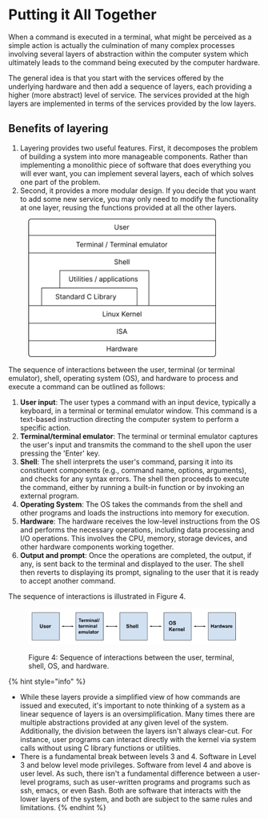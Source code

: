 # Putting it All Together

When a command is executed in a terminal, what might be perceived as a simple action is actually the culmination of many complex processes involving several layers of abstraction within the computer system which ultimately leads to the command being executed by the computer hardware.

The general idea is that you start with the services offered by the underlying hardware and then add a sequence of layers, each providing a higher (more abstract) level of service. The services provided at the high layers are implemented in terms of the services provided by the low layers.

## Benefits of layering

1. Layering provides two useful features. First, it decomposes the problem of building a system into more manageable components. Rather than implementing a monolithic piece of software that does everything you will ever want, you can implement several layers, each of which solves one part of the problem.
2. Second, it provides a more modular design. If you decide that you want to add some new service, you may only need to modify the functionality at one layer, reusing the functions provided at all the other layers.



<figure><img src="../.gitbook/assets/image (1).png" alt="" width="375"><figcaption></figcaption></figure>



The sequence of interactions between the user, terminal (or terminal emulator), shell, operating system (OS), and hardware to process and execute a command can be outlined as follows:

1. **User input**: The user types a command with an input device, typically a keyboard, in a terminal or terminal emulator window. This command is a text-based instruction directing the computer system to perform a specific action.
2. **Terminal/terminal emulator**: The terminal or terminal emulator captures the user's input and transmits the command to the shell upon the user pressing the 'Enter' key.
3. **Shell**: The shell interprets the user's command, parsing it into its constituent components (e.g., command name, options, arguments), and checks for any syntax errors. The shell then proceeds to execute the command, either by running a built-in function or by invoking an external program.
4. **Operating System**: The OS takes the commands from the shell and other programs and loads the instructions into memory for execution.
5. **Hardware**: The hardware receives the low-level instructions from the OS and performs the necessary operations, including data processing and I/O operations. This involves the CPU, memory, storage devices, and other hardware components working together.
6. **Output and prompt**: Once the operations are completed, the output, if any, is sent back to the terminal and displayed to the user. The shell then reverts to displaying its prompt, signaling to the user that it is ready to accept another command.

The sequence of interactions is illustrated in Figure 4.

<figure><img src="../.gitbook/assets/Screenshot 2023-04-26 at 3.21.28 PM.png" alt=""><figcaption><p>Figure 4: Sequence of interactions between the user, terminal, shell, OS, and hardware.</p></figcaption></figure>

{% hint style="info" %}
* While these layers provide a simplified view of how commands are issued and executed, it's important to note thinking of a system as a linear sequence of layers is an oversimplification. Many times there are multiple abstractions provided at any given level of the system. Additionally, the division between the layers isn't always clear-cut. For instance, user programs can interact directly with the kernel via system calls without using C library functions or utilities.
* There is a fundamental break between levels 3 and 4. Software in Level 3 and below level mode privileges. Software from level 4 and above is user level. As such, there isn't a fundamental difference between a user-level programs, such as user-written programs and programs such as ssh, emacs, or even Bash. Both are software that interacts with the lower layers of the system, and both are subject to the same rules and limitations.
{% endhint %}
